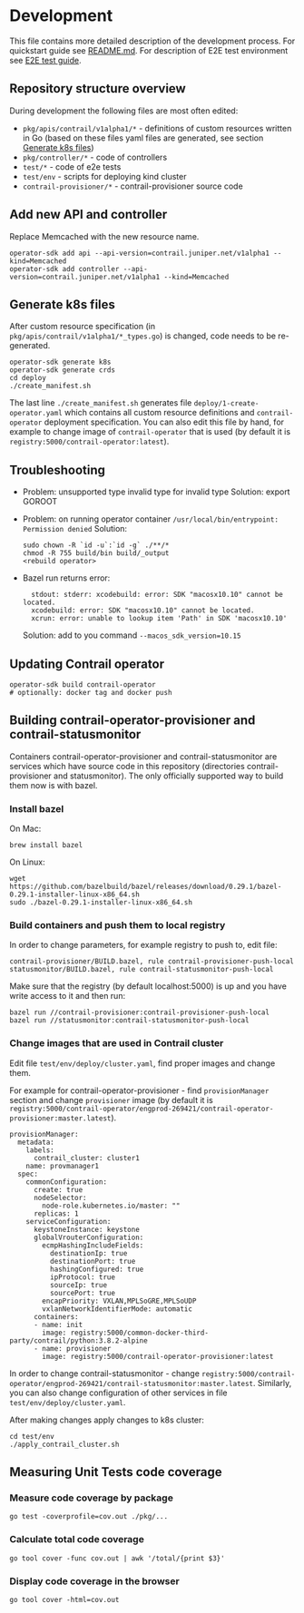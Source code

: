 # Development

This file contains more detailed description of the development process. For quickstart guide see [README.md](README.md). For description of E2E test environment see [E2E test guide](test/env/README.md).

## Repository structure overview
During development the following files are most often edited:  
* `pkg/apis/contrail/v1alpha1/*` - definitions of custom resources written in Go (based on these files yaml files are generated, see section  [Generate k8s files](#generate-k8s-files))
* `pkg/controller/*` - code of controllers
* `test/*` - code of e2e tests
* `test/env` - scripts for deploying kind cluster
* `contrail-provisioner/*` - contrail-provisioner source code



## Add new API and controller
Replace Memcached with the new resource name.

    operator-sdk add api --api-version=contrail.juniper.net/v1alpha1 --kind=Memcached
    operator-sdk add controller --api-version=contrail.juniper.net/v1alpha1 --kind=Memcached


## Generate k8s files
After custom resource specification (in `pkg/apis/contrail/v1alpha1/*_types.go`) is changed, code needs to be re-generated.

    operator-sdk generate k8s
    operator-sdk generate crds
    cd deploy
    ./create_manifest.sh

The last line `./create_manifest.sh` generates file `deploy/1-create-operator.yaml` which contains all custom resource definitions and `contrail-operator` deployment specification. You can also edit this file by hand, for example to change image of `contrail-operator` that is used (by default it is `registry:5000/contrail-operator:latest`).

## Troubleshooting

* Problem: unsupported type invalid type for invalid type
  Solution: export GOROOT
* Problem: on running operator container `/usr/local/bin/entrypoint: Permission denied`
  Solution:

      sudo chown -R `id -u`:`id -g` ./**/*
      chmod -R 755 build/bin build/_output
      <rebuild operator>

* Bazel run returns error:
        
        stdout: stderr: xcodebuild: error: SDK "macosx10.10" cannot be located.
        xcodebuild: error: SDK "macosx10.10" cannot be located.
        xcrun: error: unable to lookup item 'Path' in SDK 'macosx10.10'
     Solution: add to you command `--macos_sdk_version=10.15`


## Updating Contrail operator
    operator-sdk build contrail-operator
    # optionally: docker tag and docker push

## Building contrail-operator-provisioner and contrail-statusmonitor

Containers contrail-operator-provisioner and contrail-statusmonitor are services which have source code in this repository (directories contrail-provisioner and statusmonitor). The only officially supported way to build them now is with bazel.

### Install bazel
On Mac:

    brew install bazel

On Linux:

    wget https://github.com/bazelbuild/bazel/releases/download/0.29.1/bazel-0.29.1-installer-linux-x86_64.sh
    sudo ./bazel-0.29.1-installer-linux-x86_64.sh


### Build containers and push them to local registry
In order to change parameters, for example registry to push to, edit file:

    contrail-provisioner/BUILD.bazel, rule contrail-provisioner-push-local
    statusmonitor/BUILD.bazel, rule contrail-statusmonitor-push-local

Make sure that the registry (by default localhost:5000) is up and you have write access to it and then run:

    bazel run //contrail-provisioner:contrail-provisioner-push-local
    bazel run //statusmonitor:contrail-statusmonitor-push-local


### Change images that are used in Contrail cluster
Edit file `test/env/deploy/cluster.yaml`, find proper images and change them.  
  
For example for contrail-operator-provisioner - find `provisionManager` section and change `provisioner` image (by default it is `registry:5000/contrail-operator/engprod-269421/contrail-operator-provisioner:master.latest`).  

    provisionManager:
      metadata:
        labels:
          contrail_cluster: cluster1
        name: provmanager1
      spec:
        commonConfiguration:
          create: true
          nodeSelector:
            node-role.kubernetes.io/master: ""
          replicas: 1
        serviceConfiguration:
          keystoneInstance: keystone
          globalVrouterConfiguration:
            ecmpHashingIncludeFields:
              destinationIp: true
              destinationPort: true
              hashingConfigured: true
              ipProtocol: true
              sourceIp: true
              sourcePort: true
            encapPriority: VXLAN,MPLSoGRE,MPLSoUDP
            vxlanNetworkIdentifierMode: automatic
          containers:
          - name: init
            image: registry:5000/common-docker-third-party/contrail/python:3.8.2-alpine
          - name: provisioner
            image: registry:5000/contrail-operator-provisioner:latest

In order to change contrail-statusmonitor - change `registry:5000/contrail-operator/engprod-269421/contrail-statusmonitor:master.latest`. Similarly, you can also change configuration of other services in file `test/env/deploy/cluster.yaml`.  

After making changes apply changes to k8s cluster:

    cd test/env
    ./apply_contrail_cluster.sh

## Measuring Unit Tests code coverage

### Measure code coverage by package

    go test -coverprofile=cov.out ./pkg/...

### Calculate total code coverage 

    go tool cover -func cov.out | awk '/total/{print $3}'

### Display code coverage in the browser

    go tool cover -html=cov.out
